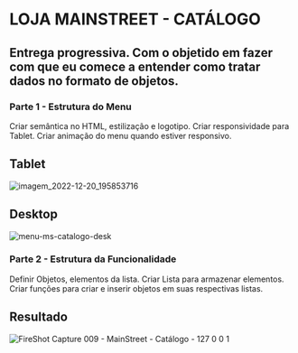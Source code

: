 # LOJA MAINSTREET - CATÁLOGO

## Entrega progressiva. Com o objetido em fazer com que eu comece a entender como tratar dados no formato de objetos.

### Parte 1 - Estrutura do Menu

Criar semântica no HTML, estilização e logotipo. Criar responsividade para Tablet. Criar animação do menu quando estiver responsivo.

## Tablet 

![imagem_2022-12-20_195853716](https://user-images.githubusercontent.com/115199808/208782534-a367d24e-d2ab-4842-846d-0eefaeeee196.png)

## Desktop

![menu-ms-catalogo-desk](https://user-images.githubusercontent.com/115199808/208783136-1b4751c9-c439-4b6b-8aa8-6ed7dbdf2e7f.png)

### Parte 2 - Estrutura da Funcionalidade

Definir Objetos, elementos da lista. Criar Lista para armazenar elementos. Criar funções para criar e inserir objetos em suas respectivas listas.

## Resultado

![FireShot Capture 009 - MainStreet - Catálogo - 127 0 0 1](https://user-images.githubusercontent.com/115199808/208779987-ef282644-282e-4420-a60f-404ee281b28e.png)


